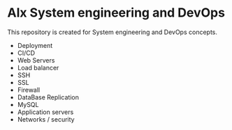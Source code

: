 # Alx System engineering and DevOps

This repository is created for System engineering and DevOps concepts.

 - Deployment
 - CI/CD
 - Web Servers
 - Load balancer
 - SSH
 - SSL
 - Firewall
 - DataBase Replication
 - MySQL
 - Application servers
 - Networks / security
